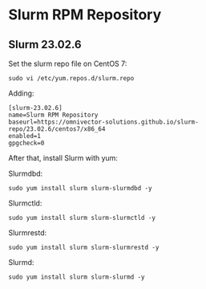 # Slurm RPM Repository

## Slurm 23.02.6

Set the slurm repo file on CentOS 7:

```
sudo vi /etc/yum.repos.d/slurm.repo
```

Adding:

```
[slurm-23.02.6]
name=Slurm RPM Repository
baseurl=https://omnivector-solutions.github.io/slurm-repo/23.02.6/centos7/x86_64
enabled=1
gpgcheck=0
```

After that, install Slurm with yum:

Slurmdbd:

```
sudo yum install slurm slurm-slurmdbd -y
```

Slurmctld:

```
sudo yum install slurm slurm-slurmctld -y
```

Slurmrestd:

```
sudo yum install slurm slurm-slurmrestd -y
```

Slurmd:

```
sudo yum install slurm slurm-slurmd -y
```

